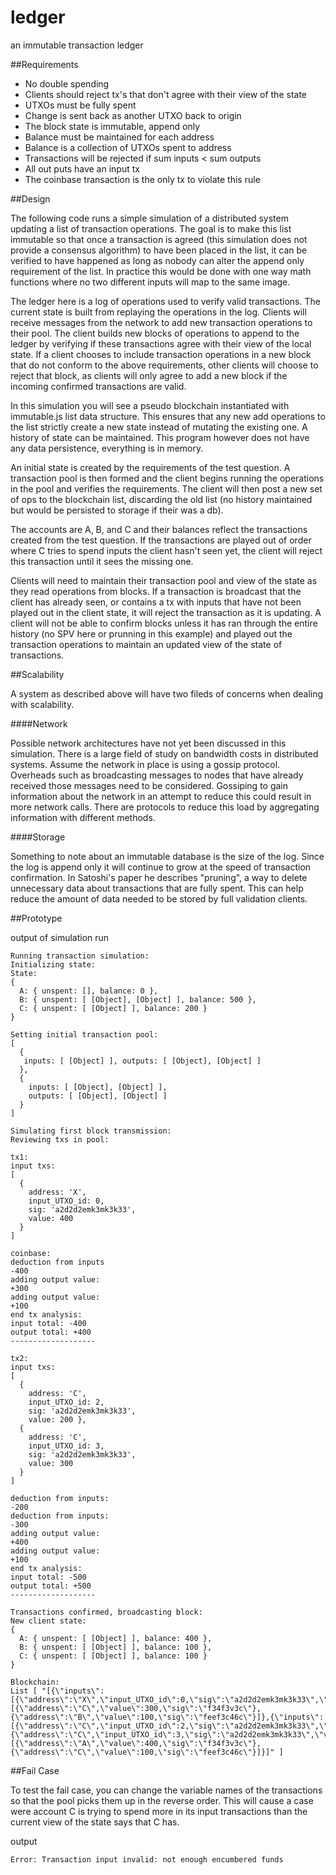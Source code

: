 # ledger
an immutable transaction ledger

##Requirements

- No double spending
- Clients should reject tx's that don't agree with their view of the state
- UTXOs must be fully spent
- Change is sent back as another UTXO back to origin
- The block state is immutable, append only
- Balance must be maintained for each address 
- Balance is a collection of UTXOs spent to address
- Transactions will be rejected if sum inputs < sum outputs
- All out puts have an input tx
- The coinbase transaction is the only tx to violate this rule


##Design

The following code runs a simple simulation of a distributed system updating a list of transaction operations.
The goal is to make this list immutable so that once a transaction is agreed (this simulation does not provide a
consensus algorithm) to have been placed in the list, it can be verified to have happened as long as nobody can
alter the append only requirement of the list. In practice this would be done with one way math functions where
no two different inputs will map to the same image.

The ledger here is a log of operations used to verify valid transactions. The current state is built from replaying
the operations in the log.  Clients will receive messages from the network to add new transaction operations to their
pool. The client builds new blocks of operations to append to the ledger by verifying if these transactions agree with
their view of the local state. If a client chooses to include transaction operations in a new block that do not conform 
to the above requirements, other clients will choose to reject that block, as clients will only agree to add a new block
if the incoming confirmed transactions are valid.

In this simulation you will see a pseudo blockchain instantiated with immutable.js list data structure. This ensures
that any new add operations to the list strictly create a new state instead of mutating the existing one. A history
of state can be maintained. This program however does not have any data persistence, everything is in memory.

An initial state is created by the requirements of the test question. A transaction pool is then formed and the client
begins running the operations in the pool and verifies the requirements. The client will then post a new set of ops 
to the blockchain list, discarding the old list (no history maintained but would be persisted to storage if their was
a db).

The accounts are A, B, and C and their balances reflect the transactions created from the test question. If the
transactions are played out of order where C tries to spend inputs the client hasn't seen yet, the client will reject
this transaction until it sees the missing one.

Clients will need to maintain their transaction pool and view of the state as they read operations from blocks. If a transaction is broadcast that the client has already seen, or contains a tx with inputs that have not been played out in the client state, it will reject the transaction as it is updating. A client will not be able to confirm blocks unless it has ran through the entire history (no SPV here or prunning in this example) and played out the transaction operations to maintain an updated view of the state of transactions.

##Scalability

A system as described above will have two fileds of concerns when dealing with scalability.

####Network

Possible network architectures have not yet been discussed in this simulation. There is a large field of study on bandwidth costs in distributed systems. Assume the network in place is using a gossip protocol. Overheads such as broadcasting messages to nodes that have already received those messages need to be considered. Gossiping to gain information about the network in an attempt to reduce this could result in more network calls. There are protocols to reduce this load by aggregating information with different methods.

####Storage

Something to note about an immutable database is the size of the log. Since the log is append only it will continue to grow at the speed of transaction confirmation. In Satoshi's paper he describes "pruning", a way to delete unnecessary data about transactions that are fully spent. This can help reduce the amount of data needed to be stored by full validation clients. 


##Prototype

output of simulation run

```
Running transaction simulation:
Initializing state:
State:
{ 
  A: { unspent: [], balance: 0 },
  B: { unspent: [ [Object], [Object] ], balance: 500 },
  C: { unspent: [ [Object] ], balance: 200 } 
}

Setting initial transaction pool:
[ 
  { 
   inputs: [ [Object] ], outputs: [ [Object], [Object] ] 
  },
  { 
    inputs: [ [Object], [Object] ],
    outputs: [ [Object], [Object] ] 
  } 
]

Simulating first block transmission:
Reviewing txs in pool:

tx1:
input txs:
[ 
  { 
    address: 'X',
    input_UTXO_id: 0,
    sig: 'a2d2d2emk3mk3k33',
    value: 400
  }
]
    
coinbase:
deduction from inputs
-400
adding output value:
+300
adding output value:
+100
end tx analysis:
input total: -400
output total: +400
-------------------

tx2:
input txs:
[ 
  { 
    address: 'C',
    input_UTXO_id: 2,
    sig: 'a2d2d2emk3mk3k33',
    value: 200 },
  { 
    address: 'C',
    input_UTXO_id: 3,
    sig: 'a2d2d2emk3mk3k33',
    value: 300
  } 
]
    
deduction from inputs:
-200
deduction from inputs:
-300
adding output value:
+400
adding output value:
+100
end tx analysis:
input total: -500
output total: +500
-------------------

Transactions confirmed, broadcasting block:
New client state:
{ 
  A: { unspent: [ [Object] ], balance: 400 },
  B: { unspent: [ [Object] ], balance: 100 },
  C: { unspent: [ [Object] ], balance: 100 } 
}

Blockchain:
List [ "[{\"inputs\":[{\"address\":\"X\",\"input_UTXO_id\":0,\"sig\":\"a2d2d2emk3mk3k33\",\"value\":400}],\"outputs\":[{\"address\":\"C\",\"value\":300,\"sig\":\"f34f3v3c\"},{\"address\":\"B\",\"value\":100,\"sig\":\"feef3c46c\"}]},{\"inputs\":[{\"address\":\"C\",\"input_UTXO_id\":2,\"sig\":\"a2d2d2emk3mk3k33\",\"value\":200},{\"address\":\"C\",\"input_UTXO_id\":3,\"sig\":\"a2d2d2emk3mk3k33\",\"value\":300}],\"outputs\":[{\"address\":\"A\",\"value\":400,\"sig\":\"f34f3v3c\"},{\"address\":\"C\",\"value\":100,\"sig\":\"feef3c46c\"}]}]" ]
```


##Fail Case

To test the fail case, you can change the variable names of the transactions so that the pool picks them up in the
reverse order.  This will cause a case were account C is trying to spend more in its input transactions than the current
view of the state says that C has.

output

``Error: Transaction input invalid: not enough encumbered funds``

